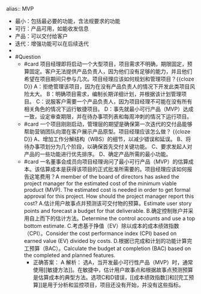 alias:: MVP

- 最小：包括最必要的功能，含法规要求的功能
- 可行：产品可用，如能收发信息
- 产品：可以交付给客户
- 迭代：增强功能可以在后续迭代
-
- #Question
	- #card 项目经理即将启动一个大型项目，项目需求不明确，期限固定，预算固定。客户无法提供产品负责人，因为他们没有足够的能力，并且他们希望在项目期间只参与几次。项目经理应该如何规划和管理项目？{{cloze D}}
	  A：拒绝管理该项目，因为在没有产品负责人的情况下开发此类项目风险太大。
	  B：明确项目需求，编制长期详细计划，并根据该计划管理项目。
	  C：说服客户需要一个产品负责人，因为项目经理不可能在没有所有相关角色的情况下运行敏捷项目。
	  D：事先就最小可行产品（MVP）达成一致，设定审查期限，并在待办事项列表和每周冲刺的情况下运行项目。
	- #card 一个项目刚刚启动，管理层的期望是确保第一次迭代的交付品能够帮助营销团队向潜在客户展示产品原型。项目经理应该怎么做？ {{cloze D}} 
	  A、增加工作分解结构（WBS）的细节，以减少错误和延误。
	  B、将待办事项划分为几个阶段，以确保首先交付关键功能。
	  C、要求发起人对产品的一些功能进行优先排序。
	  D、确定产品所需的最小功能。
	- #card 一名董事会成员向项目经理询问了最小可行产品（MVP）的估算成本。该估算成本是获得该项目的正式批准所需要的。项目经理应该如何报告这笔费用？A member of the board of directors has asked the project manager for the estimated cost of the minimum viable product (MVP). The estimated cost is needed in order to get formal approval for this project. How should the project manager report this cost?
	  A.估计用户故事点并预测该可交付物的预算。Estimate user story points and forecast a budget for that deliverable.
	  B.确定控制账户并采用自上而下的估计方法。Determine the control accounts and use a top bottom estimate.
	  C.考虑基于挣值（EV）除以成本的成本绩效指数（CPI）。Consider the cost performance index (CPI) based on earned value (EV) divided by costs.
	  D.根据已完成和计划的功能计算完工预算（BAC）。Calculate the budget at completion (BAC) based on the completed and planned features.
		- 正确答案： A
		  解析：
		  选A，当开发最小可行性产品（MVP）时，通常使用[[敏捷方法]]。在敏捷中，估计用户故事点和根据故事点预测预算是估算成本的典型方法。选项C和D错误，[[成本绩效指数]]和[[完工预算]]是用于分析和监控项目，项目还没有开始，并没有这些指标。